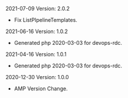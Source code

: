 2021-07-09 Version: 2.0.2
- Fix ListPIpelineTemplates.

2021-06-16 Version: 1.0.2
- Generated php 2020-03-03 for devops-rdc.

2021-04-16 Version: 1.0.1
- Generated php 2020-03-03 for devops-rdc.

2020-12-30 Version: 1.0.0
- AMP Version Change.

